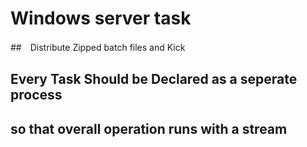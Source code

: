 # Windows server task
##　Distribute Zipped batch files and Kick

## Every Task Should be Declared as a seperate process
## so that overall operation runs with a stream

